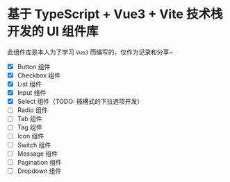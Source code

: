# 基于 TypeScript + Vue3 + Vite 技术栈开发的 UI 组件库

此组件库是本人为了学习 `Vue3` 而编写的，仅作为记录和分享~

- [x] Button 组件
- [x] Checkbox 组件
- [x] List 组件
- [x] Input 组件
- [x] Select 组件（TODO: 插槽式的下拉选项开发）
- [ ] Radio 组件
- [ ] Tab 组件
- [ ] Tag 组件
- [ ] Icon 组件
- [ ] Switch 组件
- [ ] Message 组件
- [ ] Pagination 组件
- [ ] Dropdown 组件

